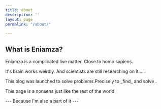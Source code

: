 ```yaml
---
title: about
description: ''
layout: page
permalink: "/about/"

---
```

## What is Eniamza?

Eniamza is a complicated live matter. Close to homo sapiens.<br>

It's brain works weirdly. And scientists are still researching on it..... <br>
<p>
 This blog was launched to solve problems.Precisely to _find_ and solve . <p>
   This page is a nonsens just like the rest of the world
   <p>
     ---
     Because I'm also a part of it
     ---